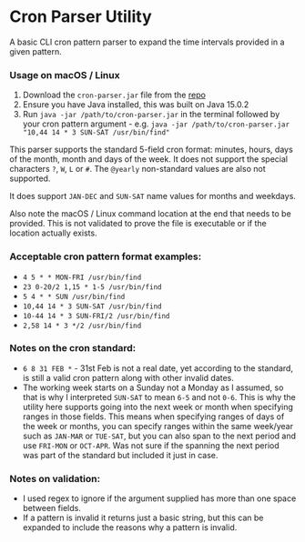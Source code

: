 # Cron Parser Utility
A basic CLI cron pattern parser to expand the time intervals provided in a given pattern.

### Usage on macOS / Linux
1. Download the `cron-parser.jar` file from the [repo](https://github.com/wgfrose/cron-parser/blob/main/cron-parser.jar)
2. Ensure you have Java installed, this was built on Java 15.0.2
3. Run `java -jar /path/to/cron-parser.jar` in the terminal  followed by your cron pattern argument - e.g. `java -jar /path/to/cron-parser.jar "10,44 14 * 3 SUN-SAT /usr/bin/find"`

This parser supports the standard 5-field cron format: minutes, hours, days of the month, month and days of the week. It does not support the special characters `?`, `W`, `L` or `#`. The `@yearly` non-standard values are also not supported.

It does support `JAN-DEC` and `SUN-SAT` name values for months and weekdays. 

Also note the macOS / Linux command location at the end that needs to be provided. This is not validated to prove the file is executable or if the location actually exists.

### Acceptable cron pattern format examples:
- `4 5 * * MON-FRI /usr/bin/find`
- `23 0-20/2 1,15 * 1-5 /usr/bin/find`
- `5 4 * * SUN /usr/bin/find`
- `10,44 14 * 3 SUN-SAT /usr/bin/find`
- `10-44 14 * 3 SUN-FRI/2 /usr/bin/find`
- `2,58 14 * 3 */2 /usr/bin/find`

### Notes on the cron standard:
- `6 8 31 FEB *` - 31st Feb is not a real date, yet according to the standard, is still a valid cron pattern along with other invalid dates.
- The working week starts on a Sunday not a Monday as I assumed, so that is why I interpreted `SUN-SAT` to mean `6-5` and not `0-6`. This is why the utility here supports going into the next week or month when specifying ranges in those fields. This means when specifying ranges of days of the week or months, you can specify ranges within the same week/year such as `JAN-MAR` or `TUE-SAT`, but you can also span to the next period and use `FRI-MON` or `OCT-APR`. Was not sure if the spanning the next period was part of the standard but included it just in case.

### Notes on validation:
- I used regex to ignore if the argument supplied has more than one space between fields.
- If a pattern is invalid it returns just a basic string, but this can be expanded to include the reasons why a pattern is invalid.